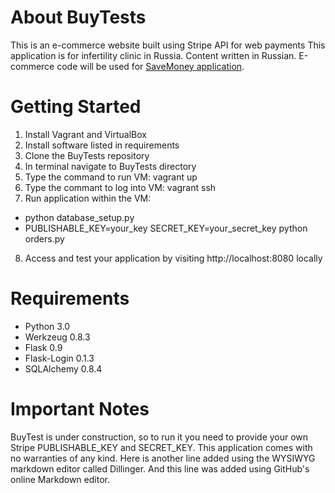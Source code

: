 # About BuyTests
  This is an e-commerce website built using Stripe API for web payments
  This application is for infertility clinic in Russia. Content written 
  in Russian. E-commerce code will be used for [SaveMoney application](https://github.com/janebautina/SaveMoney).

# Getting Started

1. Install Vagrant and VirtualBox
2. Install software listed in requirements
3. Clone the BuyTests repository
4. In terminal navigate to BuyTests directory
5. Type the command to run VM: vagrant up
6. Type the commant to log into VM: vagrant ssh
7. Run application within the VM:
 - python database_setup.py
 - PUBLISHABLE_KEY=your_key SECRET_KEY=your_secret_key python orders.py 
8. Access and test your application by visiting http://localhost:8080 locally

# Requirements
 - Python 3.0
 - Werkzeug 0.8.3
 - Flask 0.9
 - Flask-Login 0.1.3
 - SQLAlchemy 0.8.4

# Important Notes

BuyTest is under construction, so to run it you need to provide your own
Stripe PUBLISHABLE_KEY and SECRET_KEY. This application comes with no warranties of any kind.
Here is another line added using the WYSIWYG markdown editor called Dillinger.
And this line was added using GitHub's online Markdown editor.





